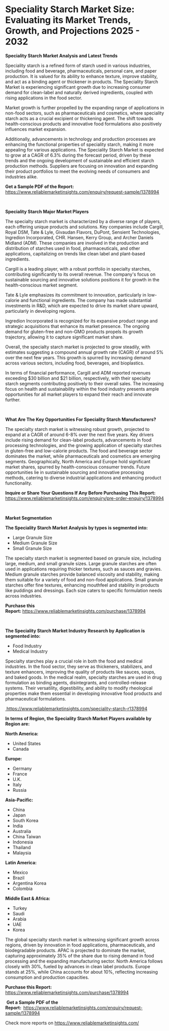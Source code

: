 <p><h1>Speciality Starch Market Size: Evaluating its Market Trends, Growth, and Projections 2025 - 2032</h1></p><p><strong>Speciality Starch Market Analysis and Latest Trends</strong></p>
<p><p>Speciality starch is a refined form of starch used in various industries, including food and beverage, pharmaceuticals, personal care, and paper production. It is valued for its ability to enhance texture, improve stability, and act as a binding agent or thickener in products. The Speciality Starch Market is experiencing significant growth due to increasing consumer demand for clean-label and naturally derived ingredients, coupled with rising applications in the food sector.</p><p>Market growth is further propelled by the expanding range of applications in non-food sectors, such as pharmaceuticals and cosmetics, where speciality starch acts as a crucial excipient or thickening agent. The shift towards health-conscious products and innovative food formulations also positively influences market expansion. </p><p>Additionally, advancements in technology and production processes are enhancing the functional properties of speciality starch, making it more appealing for various applications. The Speciality Starch Market is expected to grow at a CAGR of 6.3% during the forecast period, driven by these trends and the ongoing development of sustainable and efficient starch production methods. Suppliers are focusing on innovation and expanding their product portfolios to meet the evolving needs of consumers and industries alike.</p></p>
<p><strong>Get a Sample PDF of the Report:&nbsp;</strong> <a href="https://www.reliablemarketinsights.com/enquiry/request-sample/1378994?utm_campaign=3007&utm_medium=2&utm_source=Github&utm_content=ia&utm_term=02042025&utm_id=speciality-starch">https://www.reliablemarketinsights.com/enquiry/request-sample/1378994</a></p>
<p>&nbsp;</p>
<p><strong>Speciality Starch Major Market Players</strong></p>
<p><p>The specialty starch market is characterized by a diverse range of players, each offering unique products and solutions. Key companies include Cargill, Royal DSM, Tate & Lyle, Givaudan Flavors, DuPont, Sensient Technologies, Ingredion Incorporated, CHR. Hansen, Kerry Group, and Archer Daniels Midland (ADM). These companies are involved in the production and distribution of starches used in food, pharmaceuticals, and other applications, capitalizing on trends like clean label and plant-based ingredients.</p><p>Cargill is a leading player, with a robust portfolio in specialty starches, contributing significantly to its overall revenue. The company's focus on sustainable sourcing and innovative solutions positions it for growth in the health-conscious market segment. </p><p>Tate & Lyle emphasizes its commitment to innovation, particularly in low-calorie and functional ingredients. The company has made substantial investments in R&D, which are expected to drive its market share upward, particularly in developing regions.</p><p>Ingredion Incorporated is recognized for its expansive product range and strategic acquisitions that enhance its market presence. The ongoing demand for gluten-free and non-GMO products propels its growth trajectory, allowing it to capture significant market share.</p><p>Overall, the specialty starch market is projected to grow steadily, with estimates suggesting a compound annual growth rate (CAGR) of around 5% over the next few years. This growth is spurred by increasing demand across various sectors, including food, beverages, and bioplastics.</p><p>In terms of financial performance, Cargill and ADM reported revenues exceeding $30 billion and $21 billion, respectively, with their specialty starch segments contributing positively to their overall sales. The increasing focus on health and sustainability within the food industry presents ample opportunities for all market players to expand their reach and innovate further.</p></p>
<p>&nbsp;</p>
<p><strong>What Are The Key Opportunities For Speciality Starch Manufacturers?</strong></p>
<p><p>The specialty starch market is witnessing robust growth, projected to expand at a CAGR of around 6-8% over the next five years. Key drivers include rising demand for clean-label products, advancements in food processing technologies, and the growing application of specialty starches in gluten-free and low-calorie products. The food and beverage sector dominates the market, while pharmaceuticals and cosmetics are emerging segments. Geographically, North America and Europe hold significant market shares, spurred by health-conscious consumer trends. Future opportunities lie in sustainable sourcing and innovative processing methods, catering to diverse industrial applications and enhancing product functionality.</p></p>
<p><strong>Inquire or Share Your Questions If Any Before Purchasing This Report:</strong> <a href="https://www.reliablemarketinsights.com/enquiry/pre-order-enquiry/1378994?utm_campaign=3007&utm_medium=2&utm_source=Github&utm_content=ia&utm_term=02042025&utm_id=speciality-starch">https://www.reliablemarketinsights.com/enquiry/pre-order-enquiry/1378994</a></p>
<p>&nbsp;</p>
<p><strong>Market Segmentation</strong></p>
<p><strong>The Speciality Starch Market Analysis by types is segmented into:</strong></p>
<p><ul><li>Large Granule Size</li><li>Medium Granule Size</li><li>Small Granule Size</li></ul></p>
<p><p>The specialty starch market is segmented based on granule size, including large, medium, and small granule sizes. Large granule starches are often used in applications requiring thicker textures, such as sauces and gravies. Medium granule starches provide balanced viscosity and stability, making them suitable for a variety of food and non-food applications. Small granule starches offer fine textures, enhancing mouthfeel and stability in products like puddings and dressings. Each size caters to specific formulation needs across industries.</p></p>
<p><strong>Purchase this Report:&nbsp;</strong><a href="https://www.reliablemarketinsights.com/purchase/1378994?utm_campaign=3007&utm_medium=2&utm_source=Github&utm_content=ia&utm_term=02042025&utm_id=speciality-starch">https://www.reliablemarketinsights.com/purchase/1378994</a></p>
<p>&nbsp;</p>
<p><strong>The Speciality Starch Market Industry Research by Application is segmented into:</strong></p>
<p><ul><li>Food Industry</li><li>Medical Industry</li></ul></p>
<p><p>Specialty starches play a crucial role in both the food and medical industries. In the food sector, they serve as thickeners, stabilizers, and texture enhancers, improving the quality of products like sauces, soups, and baked goods. In the medical realm, specialty starches are used in drug formulation as binding agents, disintegrants, and controlled-release systems. Their versatility, digestibility, and ability to modify rheological properties make them essential in developing innovative food products and pharmaceutical formulations.</p></p>
<p><a href="https://www.reliablemarketinsights.com/speciality-starch-r1378994?utm_campaign=3007&utm_medium=2&utm_source=Github&utm_content=ia&utm_term=02042025&utm_id=speciality-starch">&nbsp;https://www.reliablemarketinsights.com/speciality-starch-r1378994</a></p>
<p><strong>In terms of Region, the Speciality Starch Market Players available by Region are:</strong></p>
<p>
    <p> <strong> North America: </strong>
        <ul>
            <li>United States</li>
            <li>Canada</li>
        </ul>
        </p> 
    <p> <strong> Europe: </strong>
        <ul>
            <li>Germany</li>
            <li>France</li>
            <li>U.K.</li>
            <li>Italy</li>
            <li>Russia</li>
        </ul>
        </p> 
    <p> <strong> Asia-Pacific: </strong>
        <ul>
            <li>China</li>
            <li>Japan</li>
            <li>South Korea</li>
            <li>India</li>
            <li>Australia</li>
            <li>China Taiwan</li>
            <li>Indonesia</li>
            <li>Thailand</li>
            <li>Malaysia</li>
        </ul>
        </p> 
    <p> <strong> Latin America: </strong>
        <ul>
            <li>Mexico</li>
            <li>Brazil</li>
            <li>Argentina Korea</li>
            <li>Colombia</li>
        </ul>
        </p> 
    <p> <strong> Middle East & Africa: </strong>
        <ul>
            <li>Turkey</li>
            <li>Saudi</li>
            <li>Arabia</li>
            <li>UAE</li>
            <li>Korea</li>
        </ul>
    </p>
    </p>
<p><p>The global specialty starch market is witnessing significant growth across regions, driven by innovation in food applications, pharmaceuticals, and biodegradable products. APAC is projected to dominate the market, capturing approximately 35% of the share due to rising demand in food processing and the expanding manufacturing sector. North America follows closely with 30%, fueled by advances in clean label products. Europe stands at 25%, while China accounts for about 10%, reflecting increasing consumption and production capacities.</p></p>
<p><strong>Purchase this Report: </strong><a href="https://www.reliablemarketinsights.com/purchase/1378994?utm_campaign=3007&utm_medium=2&utm_source=Github&utm_content=ia&utm_term=02042025&utm_id=speciality-starch">https://www.reliablemarketinsights.com/purchase/1378994</a></p>
<p>&nbsp;<strong>Get a Sample PDF of the Report:&nbsp;&nbsp;</strong><a href="https://www.reliablemarketinsights.com/enquiry/request-sample/1378994?utm_campaign=3007&utm_medium=2&utm_source=Github&utm_content=ia&utm_term=02042025&utm_id=speciality-starch">https://www.reliablemarketinsights.com/enquiry/request-sample/1378994</a></p>
<p><strong></strong></p>
<p>Check more reports on <a href="https://www.reliablemarketinsights.com/?utm_campaign=3007&utm_medium=2&utm_source=Github&utm_content=ia&utm_term=02042025&utm_id=speciality-starch">https://www.reliablemarketinsights.com/</a></p>